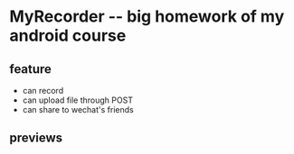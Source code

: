 # MyRecorder -- big homework of my android course 

## feature 
- can record
- can upload file through POST
- can share to wechat's friends

## previews
